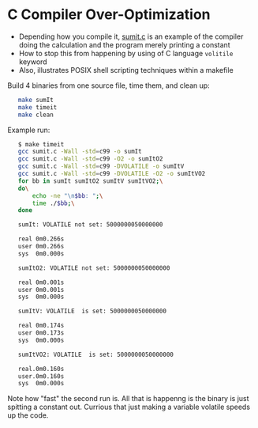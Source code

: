 # C Compiler Over-Optimization

* Depending how you compile it, [sumit.c](sumit.c) is an example of the compiler
  doing the calculation and the program merely printing a constant
* How to stop this from happening by using of C language `volitile` keyword
* Also, illustrates POSIX shell scripting techniques within a makefile

Build 4 binaries from one source file, time them, and clean up:

```bash
   make sumIt
   make timeit
   make clean
```

Example run:

```bash
   $ make timeit
   gcc sumit.c -Wall -std=c99 -o sumIt
   gcc sumit.c -Wall -std=c99 -O2 -o sumItO2
   gcc sumit.c -Wall -std=c99 -DVOLATILE -o sumItV
   gcc sumit.c -Wall -std=c99 -DVOLATILE -O2 -o sumItVO2
   for bb in sumIt sumItO2 sumItV sumItVO2;\
   do\
       echo -ne "\n$bb: ";\
       time ./$bb;\
   done

   sumIt: VOLATILE not set: 5000000050000000

   real 0m0.266s
   user 0m0.266s
   sys  0m0.000s

   sumItO2: VOLATILE not set: 5000000050000000

   real 0m0.001s
   user 0m0.001s
   sys  0m0.000s

   sumItV: VOLATILE  is set: 5000000050000000

   real 0m0.174s
   user 0m0.173s
   sys  0m0.000s

   sumItVO2: VOLATILE  is set: 5000000050000000

   real.0m0.160s
   user.0m0.160s
   sys  0m0.000s
```

Note how "fast" the second run is.  All that is happenng
is the binary is just spitting a constant out.  Currious
that just making a variable volatile speeds up the code.
